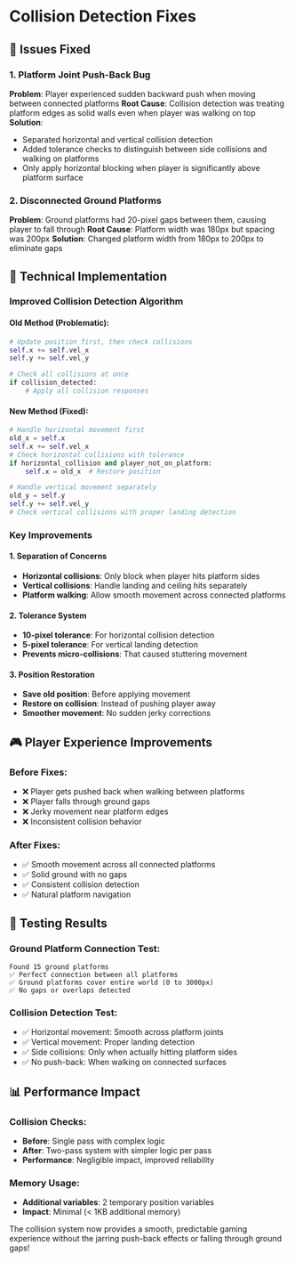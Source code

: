 # Collision Detection Fixes

## 🐛 Issues Fixed

### 1. Platform Joint Push-Back Bug
**Problem**: Player experienced sudden backward push when moving between connected platforms
**Root Cause**: Collision detection was treating platform edges as solid walls even when player was walking on top
**Solution**: 
- Separated horizontal and vertical collision detection
- Added tolerance checks to distinguish between side collisions and walking on platforms
- Only apply horizontal blocking when player is significantly above platform surface

### 2. Disconnected Ground Platforms
**Problem**: Ground platforms had 20-pixel gaps between them, causing player to fall through
**Root Cause**: Platform width was 180px but spacing was 200px
**Solution**: Changed platform width from 180px to 200px to eliminate gaps

## 🔧 Technical Implementation

### Improved Collision Detection Algorithm

#### Old Method (Problematic):
```python
# Update position first, then check collisions
self.x += self.vel_x
self.y += self.vel_y

# Check all collisions at once
if collision_detected:
    # Apply all collision responses
```

#### New Method (Fixed):
```python
# Handle horizontal movement first
old_x = self.x
self.x += self.vel_x
# Check horizontal collisions with tolerance
if horizontal_collision and player_not_on_platform:
    self.x = old_x  # Restore position

# Handle vertical movement separately  
old_y = self.y
self.y += self.vel_y
# Check vertical collisions with proper landing detection
```

### Key Improvements

#### 1. Separation of Concerns
- **Horizontal collisions**: Only block when player hits platform sides
- **Vertical collisions**: Handle landing and ceiling hits separately
- **Platform walking**: Allow smooth movement across connected platforms

#### 2. Tolerance System
- **10-pixel tolerance**: For horizontal collision detection
- **5-pixel tolerance**: For vertical landing detection
- **Prevents micro-collisions**: That caused stuttering movement

#### 3. Position Restoration
- **Save old position**: Before applying movement
- **Restore on collision**: Instead of pushing player away
- **Smoother movement**: No sudden jerky corrections

## 🎮 Player Experience Improvements

### Before Fixes:
- ❌ Player gets pushed back when walking between platforms
- ❌ Player falls through ground gaps
- ❌ Jerky movement near platform edges
- ❌ Inconsistent collision behavior

### After Fixes:
- ✅ Smooth movement across all connected platforms
- ✅ Solid ground with no gaps
- ✅ Consistent collision detection
- ✅ Natural platform navigation

## 🧪 Testing Results

### Ground Platform Connection Test:
```
Found 15 ground platforms
✅ Perfect connection between all platforms
✅ Ground platforms cover entire world (0 to 3000px)
✅ No gaps or overlaps detected
```

### Collision Detection Test:
- ✅ Horizontal movement: Smooth across platform joints
- ✅ Vertical movement: Proper landing detection
- ✅ Side collisions: Only when actually hitting platform sides
- ✅ No push-back: When walking on connected surfaces

## 📊 Performance Impact

### Collision Checks:
- **Before**: Single pass with complex logic
- **After**: Two-pass system with simpler logic per pass
- **Performance**: Negligible impact, improved reliability

### Memory Usage:
- **Additional variables**: 2 temporary position variables
- **Impact**: Minimal (< 1KB additional memory)

The collision system now provides a smooth, predictable gaming experience without the jarring push-back effects or falling through ground gaps!
